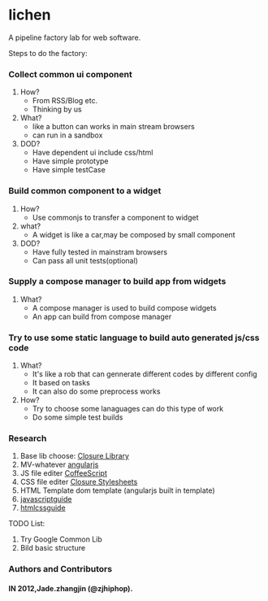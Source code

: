 lichen
======

A pipeline factory lab for web software.

Steps to do the factory:   
### Collect common ui component  
1. How?  
    * From RSS/Blog etc.   
    * Thinking by us  
2. What?  
    * like a button can works in main stream browsers  
    * can run in a sandbox  
3. DOD?  
    * Have dependent ui include css/html  
    * Have simple prototype  
    * Have simple testCase  

### Build common component to a widget   
1. How?  
    * Use commonjs to transfer a component to widget  
2. what?  
    * A widget is like a car,may be composed by small component  
3. DOD?  
    * Have fully tested in mainstram browsers  
    * Can pass all unit tests(optional)  

### Supply a compose manager to build app from widgets  
1. What?  
    * A compose manager is used to build compose widgets  
    * An app can build from compose manager  

### Try to use some static language to build auto generated js/css code  
1. What?  
    * It's like a rob that can gennerate different codes by different config  
    * It based on tasks  
    * It can also do some preprocess works  
2. How?  
    * Try to choose some lanaguages can do this type of work   
    * Do some simple test builds   

### Research  
1. Base lib choose: [Closure Library](https://developers.google.com/closure/library/?hl=zh-CN)    
2. MV-whatever [angularjs](http://www.angularjs.org/)   
3. JS file editer [CoffeeScript](http://coffeescript.org/)  
4. CSS file editer [Closure Stylesheets](http://code.google.com/p/closure-stylesheets/)    
5. HTML Template dom template (angularjs built in template)
6. [javascriptguide](http://google-styleguide.googlecode.com/svn/trunk/javascriptguide.xml)  
6. [htmlcssguide](http://google-styleguide.googlecode.com/svn/trunk/htmlcssguide.xml)   

TODO List:
1. Try Google Common Lib
2. Bild basic structure

### Authors and Contributors  
#### IN 2012,Jade.zhangjin (@zjhiphop).  
